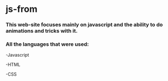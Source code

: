 # js-from

### This web-site focuses mainly on javascript and the ability to do animations and tricks with it.

### All the languages that were used:

-Javascript

-HTML

-CSS
